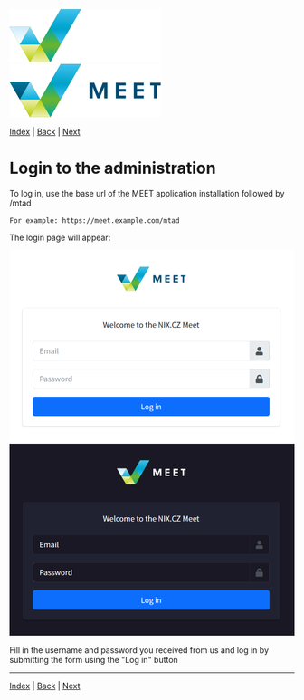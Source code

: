[![MEET](../../_data/MEET_H_04.svg#gh-dark-mode-only "MEET")](../../README.md#gh-dark-mode-only)
[![MEET](../../_data/MEET_H_03.svg#gh-light-mode-only "MEET")](../../README.md#gh-light-mode-only)


[Index](../README.md) | [Back](0000.md) | [Next](0002.md)

# Login to the administration
To log in, use the base url of the MEET application installation followed by /mtad

```
For example: https://meet.example.com/mtad
```

The login page will appear:

![Login screen](../_data/screenshots/0000.png#gh-light-mode-only)
![Login screen](../_data/screenshots/dark/0000.png#gh-dark-mode-only)

Fill in the username and password you received from us and log in by submitting the form using the "Log in" button

---
[Index](../README.md) | [Back](0000.md) | [Next](0002.md)